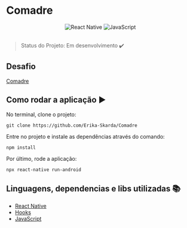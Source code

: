 # Comadre

<div align="center">
    <img alt="React Native" src="https://img.shields.io/badge/react_native-%2320232a.svg?style=for-the-badge&logo=react&logoColor=%2361DAFB"/>
    <img alt="JavaScript" src="https://img.shields.io/badge/javascript-%23323330.svg?style=for-the-badge&logo=javascript&logoColor=%23F7DF1E"/>
</div>
</br>

> Status do Projeto: Em desenvolvimento :heavy_check_mark: 

## Desafio

[Comadre](https://github.com/comadre-tech/desafios/blob/master/desafio-front-end.md) 

## Como rodar a aplicação :arrow_forward:

No terminal, clone o projeto: 

```
git clone https://github.com/Erika-Skarda/Comadre
```
Entre no projeto e instale as dependências através do comando:
```
npm install
```
Por último, rode a aplicação: 
```
npx react-native run-android
```

## Linguagens, dependencias e libs utilizadas :books:

- [React Native](https://reactnative.dev/)
- [Hooks](https://reactjs.org/docs/hooks-intro.html)
- [JavaScript](https://javascript.plainenglish.io/)

